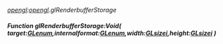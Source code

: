_[opengl](../../modules/opengl/opengl-module.md):[opengl](../../modules/opengl/opengl-module.md).glRenderbufferStorage_
##### Function glRenderbufferStorage:Void( target:[GLenum](../../modules/opengl/opengl-glenum.md),internalformat:[GLenum](../../modules/opengl/opengl-glenum.md),width:[GLsizei](../../modules/opengl/opengl-glsizei.md),height:[GLsizei](../../modules/opengl/opengl-glsizei.md) )
